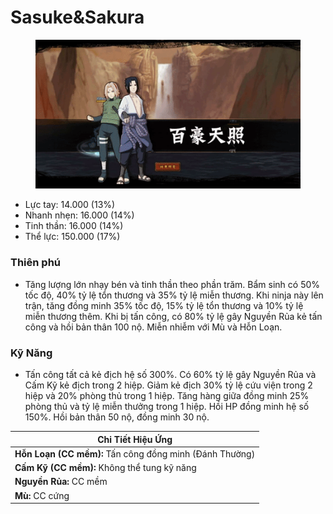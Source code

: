 # Sasuke\&Sakura

<figure><img src="../../.gitbook/assets/Sasuke__Sakura_S.Atk_.gif" alt=""><figcaption></figcaption></figure>

* Lực tay: 14.000 (13%)
* Nhanh nhẹn: 16.000 (14%)
* Tinh thần: 16.000 (14%)
* Thể lực: 150.000 (17%)

### Thiên phú

* Tăng lượng lớn nhạy bén và tinh thần theo phần trăm. Bẩm sinh có 50% tốc độ, 40% tỷ lệ tổn thương và 35% tỷ lệ miễn thương. Khi ninja này lên trận, tăng đồng minh 35% tốc độ, 15% tỷ lệ tổn thương và 10% tỷ lệ miễn thương thêm. Khi bị tấn công, có 80% tỷ lệ gây Nguyền Rủa kẻ tấn công và hồi bản thân 100 nộ. Miễn nhiễm với Mù và Hỗn Loạn.

### Kỹ Năng

* Tấn công tất cả kẻ địch hệ số 300%. Có 60% tỷ lệ gây Nguyền Rủa và Cấm Kỹ kẻ địch trong 2 hiệp. Giảm kẻ địch 30% tỷ lệ cứu viện trong 2 hiệp và 20% phòng thủ trong 1 hiệp. Tăng hàng giữa đồng minh 25% phòng thủ và tỷ lệ miễn thưởng trong 1 hiệp. Hồi HP đồng minh hệ số 150%. Hồi bản thân 50 nộ, đồng minh 30 nộ.

| Chi Tiết Hiệu Ứng                                       |
| ------------------------------------------------------- |
| **Hỗn Loạn (CC mềm):** Tấn công đồng minh (Đánh Thường) |
| **Cấm Kỹ (CC mềm):** Không thể tung kỹ năng             |
| **Nguyền Rủa:** CC mềm                                  |
| **Mù:** CC cứng                                         |
